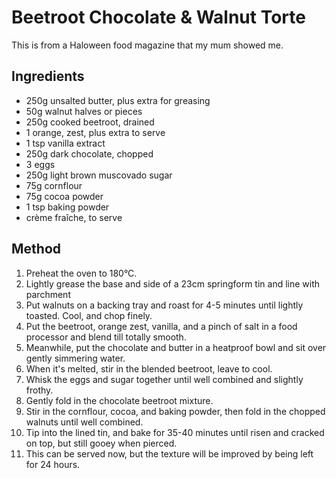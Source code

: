 
# Beetroot Chocolate & Walnut Torte # 

This is from a Haloween food magazine that my mum showed me.

## Ingredients ## 

- 250g unsalted butter, plus extra for greasing
- 50g walnut halves or pieces
- 250g cooked beetroot, drained
- 1 orange, zest, plus extra to serve
- 1 tsp vanilla extract
- 250g dark chocolate, chopped
- 3 eggs
- 250g light brown muscovado sugar
- 75g cornflour
- 75g cocoa powder
- 1 tsp baking powder
- crème fraîche, to serve

## Method ## 

1. Preheat the oven to 180°C.
2. Lightly grease the base and side of a 23cm springform tin and line with parchment
3. Put walnuts on a backing tray and roast for 4-5 minutes until lightly toasted. Cool, and chop finely.
4. Put the beetroot, orange zest, vanilla, and a pinch of salt in a food processor and blend till totally smooth.
5. Meanwhile, put the chocolate and butter in a heatproof bowl and sit over gently simmering water.
6. When it's melted, stir in the blended beetroot, leave to cool.
7. Whisk the eggs and sugar together until well combined and slightly frothy.
8. Gently fold in the chocolate beetroot mixture.
9. Stir in the cornflour, cocoa, and baking powder, then fold in the chopped walnuts until well combined.
10. Tip into the lined tin, and bake for 35-40 minutes until risen and cracked on top, but still gooey when pierced.
11. This can be served now, but the texture will be improved by being left for 24 hours.


